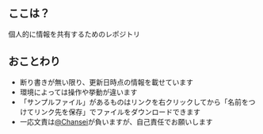 ## ここは？
個人的に情報を共有するためのレポジトリ

## おことわり
- 断り書きが無い限り、更新日時点の情報を載せています
- 環境によっては操作や挙動が違います
- 「サンプルファイル」があるものはリンクを右クリックしてから「名前をつけてリンク先を保存」でファイルをダウンロードできます
- 一応文責は[@Chansei](https://twitter.com/Chansei_or)が負いますが、自己責任でお願いします
